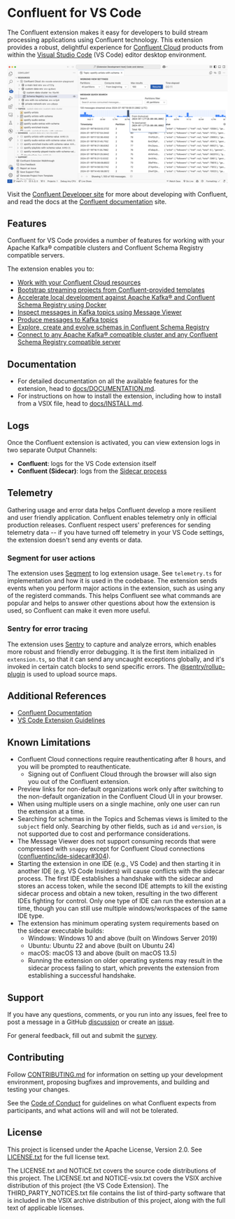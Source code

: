 # Confluent for VS Code

The Confluent extension makes it easy for developers to build stream processing applications using
Confluent technology. This extension provides a robust, delightful experience for
[Confluent Cloud](https://confluent.cloud/) products from within the
[Visual Studio Code](https://code.visualstudio.com/) (VS Code) editor desktop environment.

![](resources/readme-screenshot-light.png)

Visit the [Confluent Developer site](https://developer.confluent.io/) for more about developing with
Confluent, and read the docs at the [Confluent documentation](https://docs.confluent.io/) site.

## Features

Confluent for VS Code provides a number of features for working with your Apache Kafka® compatible 
clusters and Confluent Schema Registry compatible servers.

The extension enables you to:

- [Work with your Confluent Cloud resources](./DOCUMENTATION.md#work-with-your-confluent-cloud-resources)
- [Bootstrap streaming projects from Confluent-provided templates](./DOCUMENTATION.md#bootstrap-streaming-projects-from-confluent-provided-templates)
- [Accelerate local development against Apache Kafka® and Confluent Schema Registry using Docker](./DOCUMENTATION.md#accelerate-local-development-against-apache-kafka-and-confluent-schema-registry-using-docker)
- [Inspect messages in Kafka topics using Message Viewer](./DOCUMENTATION.md#inspect-messages-in-kafka-topics-using-message-viewer)
- [Produce messages to Kafka topics](./DOCUMENTATION.md#produce-messages-to-kafka-topics)
- [Explore, create and evolve schemas in Confluent Schema Registry](./DOCUMENTATION.md#explore-create-and-evolve-schemas-in-confluent-schema-registry)
- [Connect to any Apache Kafka® compatible cluster and any Confluent Schema Registry compatible server](./DOCUMENTATION.md#connect-to-any-apache-kafka-compatible-cluster-and-any-confluent-schema-registry-compatible-server)

## Documentation

- For detailed documentation on all the available features for the extension, head to [docs/DOCUMENTATION.md](./docs/DOCUMENTATION.md).
- For instructions on how to install the extension, including how to install from a VSIX file, head to [docs/INSTALL.md](./docs/INSTALL.md).
<!-- - For troubleshooting, head to [docs/TROUBLESHOOTING.md](./docs/TROUBLESHOOTING.md) -->

## Logs

Once the Confluent extension is activated, you can view extension logs in two separate Output
Channels:

- **Confluent**: logs for the VS Code extension itself
- **Confluent (Sidecar)**: logs from the
  [Sidecar process](https://github.com/confluentinc/ide-sidecar)

## Telemetry

Gathering usage and error data helps Confluent develop a more resilient and user friendly
application. Confluent enables telemetry only in official production releases. Confluent respect
users' preferences for sending telemetry data -- if you have turned off telemetry in your VS Code
settings, the extension doesn't send any events or data.

### Segment for user actions

The extension uses [Segment](https://segment.com/) to log extension usage. See `telemetry.ts` for
implementation and how it is used in the codebase. The extension sends events when you perform major
actions in the extension, such as using any of the registerd commands. This helps Confluent see what
commands are popular and helps to answer other questions about how the extension is used, so
Confluent can make it even more useful.

### Sentry for error tracing

The extension uses [Sentry](https://sentry.io) to capture and analyze errors, which enables more
robust and friendly error debugging. It is the first item initialized in `extension.ts`, so that it
can send any uncaught exceptions globally, and it's invoked in certain catch blocks to send specific
errors. The [@sentry/rollup-plugin](#) is used to upload source maps.

## Additional References

- [Confluent Documentation](https://docs.confluent.io/index.html)
- [VS Code Extension Guidelines](https://code.visualstudio.com/api/references/extension-guidelines)

## Known Limitations

- Confluent Cloud connections require reauthenticating after 8 hours, and you will be prompted to
  reauthenticate.
  - Signing out of Confluent Cloud through the browser will also sign you out of the Confluent
    extension.
- Preview links for non-default organizations work only after switching to the non-default
  organization in the Confluent Cloud UI in your browser.
- When using multiple users on a single machine, only one user can run the extension at a time.
- Searching for schemas in the Topics and Schemas views is limited to the `subject` field only.
  Searching by other fields, such as `id` and `version`, is not supported due to cost and
  performance considerations.
- The Message Viewer does not support consuming records that were compressed with `snappy` except
  for Confluent Cloud connections
  ([confluentinc/ide-sidecar#304](https://github.com/confluentinc/ide-sidecar/issues/304)).
- Starting the extension in one IDE (e.g., VS Code) and then starting it in another IDE (e.g. VS
  Code Insiders) will cause conflicts with the sidecar process. The first IDE establishes a
  handshake with the sidecar and stores an access token, while the second IDE attempts to kill the
  existing sidecar process and obtain a new token, resulting in the two different IDEs fighting for
  control. Only one type of IDE can run the extension at a time, though you can still use multiple
  windows/workspaces of the same IDE type.
- The extension has minimum operating system requirements based on the sidecar executable builds:
  - Windows: Windows 10 and above (built on Windows Server 2019)
  - Ubuntu: Ubuntu 22 and above (built on Ubuntu 24)
  - macOS: macOS 13 and above (built on macOS 13.5)
  - Running the extension on older operating systems may result in the sidecar process failing to
    start, which prevents the extension from establishing a successful handshake.

## Support

If you have any questions, comments, or you run into any issues, feel free to post a message in a
GitHub [discussion](https://github.com/confluentinc/vscode/discussions) or create an
[issue](https://github.com/confluentinc/vscode/issues).

For general feedback, fill out and submit the [survey](https://www.surveymonkey.com/r/NYVKQD6).

## Contributing

Follow [CONTRIBUTING.md](./docs/CONTRIBUTING.md) for information on setting up your development
environment, proposing bugfixes and improvements, and building and testing your changes.

See the [Code of Conduct](/CODE_OF_CONDUCT.md) for guidelines on what Confluent expects from
participants, and what actions will and will not be tolerated.

## License

This project is licensed under the Apache License, Version 2.0. See [LICENSE.txt](/LICENSE.txt) for
the full license text.

The LICENSE.txt and NOTICE.txt covers the source code distributions of this project. The LICENSE.txt
and NOTICE-vsix.txt covers the VSIX archive distribution of this project (the VS Code Extension).
The THIRD_PARTY_NOTICES.txt file contains the list of third-party software that is included in the
VSIX archive distribution of this project, along with the full text of applicable licenses.
